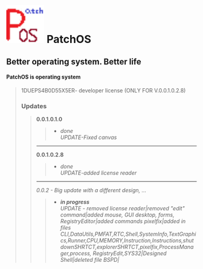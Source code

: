 # <img src="logo.png" style="width:100px"> **PatchOS** 
## Better operating system. Better life
#### PatchOS is operating system
 
>1DUEPS4B0D55X5ER- developer license (ONLY FOR V.0.0.1.0.2.8)  
>  
>### Updates
>>**0.0.1.0.1.0**
>>> + *done*  
>>>*UPDATE-Fixed canvas*
>>-----
>>**0.0.1.0.2.8**
>>> + *done*  
>>>*UPDATE-added license reader*
>>-----
>>*0.0.2 - Big update with a different design, ...*
>>> + ***in progress***  
>>>*UPDATE - removed license reader|removed "edit" command|added mouse, GUI desktop, forms, RegistryEditor|added commands pixelfix|added in files CLI,DataUtils,PMFAT,RTC,Shell,SystemInfo,TextGraphics,Runner,CPU,MEMORY,Instruction,Instructions,shutdownSHRTCT,explorerSHRTCT,pixelfix,ProcessManager,process, RegistryEdit,SYS32|Designed Shell|deleted file BSPD|*
